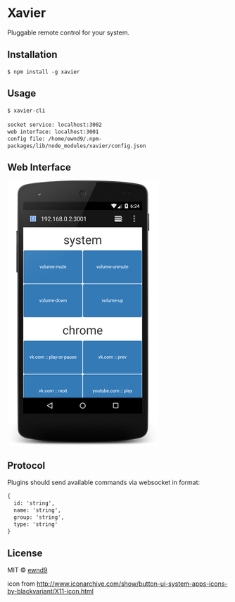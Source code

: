 # Xavier

Pluggable remote control for your system.

## Installation

```
$ npm install -g xavier
```

## Usage

```
$ xavier-cli

socket service: localhost:3002
web interface: localhost:3001
config file: /home/ewnd9/.npm-packages/lib/node_modules/xavier/config.json
```

## Web Interface

![Nexus 5 Example](/web-interface.png?raw=true)

## Protocol

Plugins should send available commands via websocket in format:

```
{
  id: 'string',
  name: 'string',
  group: 'string',
  type: 'string'
}
```

## License

MIT © [ewnd9](http://ewnd9.com)

icon from http://www.iconarchive.com/show/button-ui-system-apps-icons-by-blackvariant/X11-icon.html

